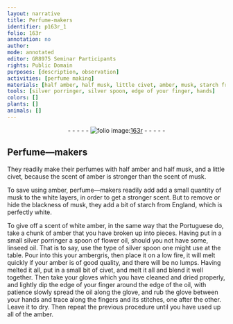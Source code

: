 ```yaml
---
layout: narrative
title: Perfume-makers
identifier: p163r_1
folio: 163r
annotation: no
author:
mode: annotated
editor: GR8975 Seminar Participants
rights: Public Domain
purposes: [description, observation]
activities: [perfume making]
materials: [half amber, half musk, little civet, amber, musk, starch from England, chunk of amber, flower oil, linseed oil, ambergris]
tools: [silver porringer, silver spoon, edge of your finger, hands]
colors: []
plants: []
animals: []
---
```


 <div class="folio" align="center">- - - - - <a href="http://gallica.bnf.fr/ark:/12148/btv1b10500001g/f331.image" target="_blank"><img src="https://cu-mkp.github.io/GR8975-edition/assets/photo-icon.png" alt="folio image: " style="display:inline-block; margin-bottom:-3px;"/>163r</a> - - - - - </div> <span class="activity"></span> 

## Perfume—makers

 
They readily make their perfumes with <span class="material">half amber</span> and <span class="material">half musk</span>, and a <span class="material">little civet</span>, because the scent of <span class="material">amber</span> is stronger than the scent of <span class="material">musk</span>.
 
To save using amber, <span class="profession">perfume—makers</span> readily add add a <span class="unit">small quantity</span> of <span class="material">musk</span> to the white layers, in order to get a stronger scent. But to remove or hide the blackness of musk, they add a bit of <span class="material">starch from England</span>, which is perfectly white.
 
To give off a scent of white amber, in the same way that the <span class="name">Portuguese</span> do, take a <span class="material">chunk of amber</span> that you have broken up into pieces. Having put in a small <span class="tool">silver porringer</span> a <span class="unit">spoon</span> of <span class="material">flower oil</span>, should you not have some, <span class="material">linseed oil</span>. That is to say, use the type of <span class="tool">silver spoon</span> one might use at the table. Pour into this your <span class="material">ambergris</span>, then place it on a low fire, it will melt quickly if your <span class="material">amber</span> is of good quality, and there will be no lumps. Having melted it all, put in a small bit of civet, and melt it all and blend it well together. Then take your gloves which you have cleaned and dried properly, and lightly dip the <span class="tool">edge of your finger</span> around the edge of the oil, with patience slowly spread the oil along the glove, and rub the glove between your <span class="tool">hands</span> and trace along the fingers and its stitches, one after the other. Leave it to dry. Then repeat the previous procedure until you have used up all of the <span class="material">amber</span>.
 